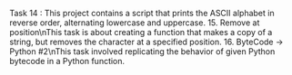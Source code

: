 Task 14 : This project contains a script that prints the ASCII alphabet in reverse order, alternating lowercase and uppercase.
15. Remove at position\nThis task is about creating a function that makes a copy of a string, but removes the character at a specified position.
16. ByteCode -> Python #2\nThis task involved replicating the behavior of given Python bytecode in a Python function.
